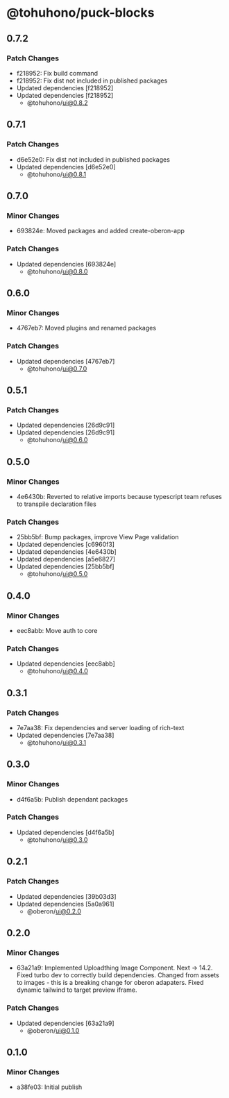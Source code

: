 # @tohuhono/puck-blocks

## 0.7.2

### Patch Changes

- f218952: Fix build command
- f218952: Fix dist not included in published packages
- Updated dependencies [f218952]
- Updated dependencies [f218952]
  - @tohuhono/ui@0.8.2

## 0.7.1

### Patch Changes

- d6e52e0: Fix dist not included in published packages
- Updated dependencies [d6e52e0]
  - @tohuhono/ui@0.8.1

## 0.7.0

### Minor Changes

- 693824e: Moved packages and added create-oberon-app

### Patch Changes

- Updated dependencies [693824e]
  - @tohuhono/ui@0.8.0

## 0.6.0

### Minor Changes

- 4767eb7: Moved plugins and renamed packages

### Patch Changes

- Updated dependencies [4767eb7]
  - @tohuhono/ui@0.7.0

## 0.5.1

### Patch Changes

- Updated dependencies [26d9c91]
- Updated dependencies [26d9c91]
  - @tohuhono/ui@0.6.0

## 0.5.0

### Minor Changes

- 4e6430b: Reverted to relative imports because typescript team refuses to transpile declaration files

### Patch Changes

- 25bb5bf: Bump packages, improve View Page validation
- Updated dependencies [c6960f3]
- Updated dependencies [4e6430b]
- Updated dependencies [a5e6827]
- Updated dependencies [25bb5bf]
  - @tohuhono/ui@0.5.0

## 0.4.0

### Minor Changes

- eec8abb: Move auth to core

### Patch Changes

- Updated dependencies [eec8abb]
  - @tohuhono/ui@0.4.0

## 0.3.1

### Patch Changes

- 7e7aa38: Fix dependencies and server loading of rich-text
- Updated dependencies [7e7aa38]
  - @tohuhono/ui@0.3.1

## 0.3.0

### Minor Changes

- d4f6a5b: Publish dependant packages

### Patch Changes

- Updated dependencies [d4f6a5b]
  - @tohuhono/ui@0.3.0

## 0.2.1

### Patch Changes

- Updated dependencies [39b03d3]
- Updated dependencies [5a0a961]
  - @oberon/ui@0.2.0

## 0.2.0

### Minor Changes

- 63a21a9: Implemented Uploadthing Image Component.
  Next -> 14.2.
  Fixed turbo dev to correctly build dependencies.
  Changed from assets to images - this is a breaking change for oberon adapaters.
  Fixed dynamic tailwind to target preview iframe.

### Patch Changes

- Updated dependencies [63a21a9]
  - @oberon/ui@0.1.0

## 0.1.0

### Minor Changes

- a38fe03: Initial publish
